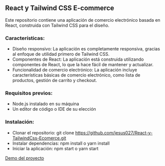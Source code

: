 ## React y Tailwind CSS E-commerce

Este repositorio contiene una aplicación de comercio electrónico basada en React, construida con Tailwind CSS para el diseño.

### Características:

- Diseño responsivo: La aplicación es completamente responsiva, gracias al enfoque de utilidad primero de Tailwind CSS.
- Componentes de React: La aplicación está construida utilizando componentes de React, lo que la hace fácil de mantener y actualizar.
- Funcionalidad de comercio electrónico: La aplicación incluye características básicas de comercio electrónico, como lista de productos, gestión de carrito y checkout.

### Requisitos previos:

- Node.js instalado en su máquina
- Un editor de código o IDE de su elección

### Instalación:

- Clonar el repositorio: git clone https://github.com/jesus027/React-y-TailwindCss-Ecomerce.git
- Instalar dependencias: npm install o yarn install
- Iniciar la aplicación: npm start o yarn start

[Demo del proyecto]([https://react-y-tailwind-css-ecomerce.vercel.app])
